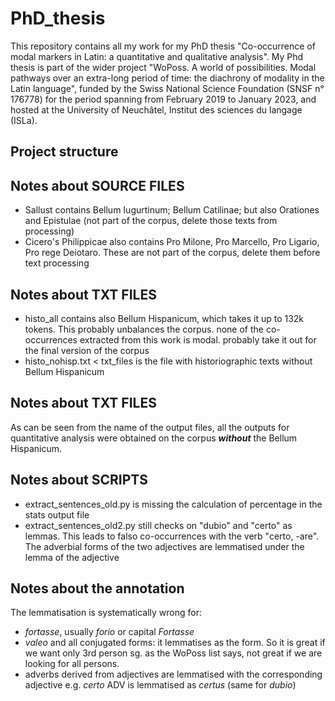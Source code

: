# PhD_thesis
This repository contains all my work for my PhD thesis "Co-occurrence of modal markers in Latin: a quantitative and qualitative analysis". My Phd thesis is part of the wider project "WoPoss. A world of possibilities. Modal pathways over an extra-long period of time: the diachrony of modality in the Latin language", funded by the Swiss National Science Foundation (SNSF n° 176778) for the period spanning from February 2019 to January 2023, and hosted at the University of Neuchâtel, Institut des sciences du langage (ISLa). 


## Project structure



## Notes about **SOURCE FILES**
- Sallust contains Bellum Iugurtinum; Bellum Catilinae; but also Orationes and Epistulae (not part of the corpus, delete those texts from processing)
- Cicero's Philippicae also contains Pro Milone, Pro Marcello, Pro Ligario, Pro rege Deiotaro. These are not part of the corpus, delete them before text processing

## Notes about **TXT FILES**
- histo_all contains also Bellum Hispanicum, which takes it up to 132k tokens. This probably unbalances the corpus. none of the co-occurrences extracted from this work is modal. probably take it out for the final version of the corpus
- histo_nohisp.txt < txt_files is the file with historiographic texts without Bellum Hispanicum

## Notes about **TXT FILES**
As can be seen from the name of the output files, all the outputs for quantitative analysis were obtained on the corpus **_without_** the Bellum Hispanicum.

## Notes about **SCRIPTS**
- extract_sentences_old.py is missing the calculation of percentage in the stats output file
- extract_sentences_old2.py still checks on "dubio" and "certo" as lemmas. This leads to falso co-occurrences with the verb "certo, -are". The adverbial forms of the two adjectives are lemmatised under the lemma of the adjective

## Notes about the annotation
The lemmatisation is systematically wrong for:
- *fortasse*, usually *forio* or capital *Fortasse*
- *valeo* and all conjugated forms: it lemmatises as the form. So it is great if we want only 3rd person sg. as the WoPoss list says, not great if we are looking for all persons.
- adverbs derived from adjectives are lemmatised with the corresponding adjective e.g. *certo* ADV is lemmatised as *certus* (same for *dubio*)

